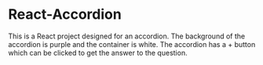 # React-Accordion
This is a React project designed for an accordion. The background of the accordion is purple and the container is white. The accordion has a + button which can be clicked to get the answer to the question.
